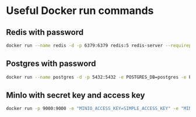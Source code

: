 # Useful Docker run commands

## Redis with password

```bash
docker run --name redis -d -p 6379:6379 redis:5 redis-server --requirepass "SUPER_SECRET_PASSWORD"
```

## Postgres with password

```bash
docker run --name postgres -d -p 5432:5432 -e POSTGRES_DB=postgres -e POSTGRES_USER=postgres -e POSTGRES_PASSWORD=postgres postgres:13.1 
```

## MinIo with secret key and access key

```bash
docker run -p 9000:9000 -e "MINIO_ACCESS_KEY=SIMPLE_ACCESS_KEY" -e "MINIO_SECRET_KEY=MINIO_SECRET_KEY" minio/minio server /data
```
